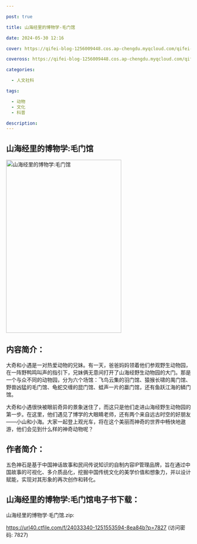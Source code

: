 ```yaml
---

post: true

title: 山海经里的博物学-毛门馆

date: 2024-05-30 12:16

cover: https://qifei-blog-1256009448.cos.ap-chengdu.myqcloud.com/qifei-blog/41eMp5Et35L.jpg

coveross: https://qifei-blog-1256009448.cos.ap-chengdu.myqcloud.com/qifei-blog/41eMp5Et35L.jpg

categories:

  - 人文社科

tags:

  - 动物
  - 文化
  - 科普

description:
---
```


## 山海经里的博物学:毛门馆

<img alt="山海经里的博物学:毛门馆" class="aligncenter loading" data-was-processed="true" decoding="async" fetchpriority="high" height="471" src="https://qifei-blog-1256009448.cos.ap-chengdu.myqcloud.com/qifei-blog/41eMp5Et35L.jpg" style="cursor: zoom-in;" width="314"/>

## 内容简介：

大奇和小遇是一对热爱动物的兄妹。有一天，爸爸妈妈领着他们参观野生动物园，在一阵野鸭鸣叫声的指引下，兄妹俩无意间打开了山海经野生动物园的大门。那是一个与众不同的动物园，分为六个场馆：飞鸟云集的羽门馆、猿猴长啸的禺门馆、野兽凶猛的毛门馆、龟蛇交缠的昆门馆、蛙声一片的蠃门馆，还有鱼跃江海的鳞门馆。

大奇和小遇很快被眼前奇异的景象迷住了，而这只是他们走进山海经野生动物园的第一步。在这里，他们遇见了博学的大眼睛老师，还有两个来自远古时空的好朋友——小山和小海。大家一起登上观光车，将在这个美丽而神奇的世界中畅快地遨游，他们会见到什么样的神奇动物呢？

## 作者简介：

五色神石是基于中国神话故事和民间传说知识的自制内容IP管理品牌，旨在通过中国故事的可视化、多介质品化，挖掘中国传统文化的美学价值和想象力，并以设计赋能，实现对其形象的再次创作和转化。

## 山海经里的博物学:毛门馆电子书下载：

山海经里的博物学·毛门馆.zip: 

https://url40.ctfile.com/f/24033340-1251553594-8ea84b?p=7827 (访问密码: 7827)
